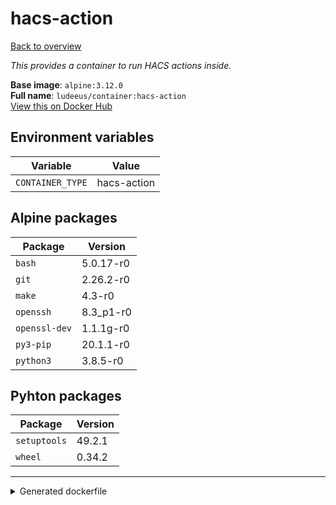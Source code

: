 # hacs-action

[Back to overview](../index.md)

_This provides a container to run HACS actions inside._

**Base image**: `alpine:3.12.0`  
**Full name**: `ludeeus/container:hacs-action`  
[View this on Docker Hub](https://hub.docker.com/r/ludeeus/container/tags?page=1&name=hacs-action)

## Environment variables

Variable | Value 
-- | --
`CONTAINER_TYPE` | hacs-action

## Alpine packages

Package | Version 
-- | --
`bash` | 5.0.17-r0
`git` | 2.26.2-r0
`make` | 4.3-r0
`openssh` | 8.3_p1-r0
`openssl-dev` | 1.1.1g-r0
`py3-pip` | 20.1.1-r0
`python3` | 3.8.5-r0

## Pyhton packages

Package | Version 
-- | --
`setuptools` | 49.2.1
`wheel` | 0.34.2



***
<details>
<summary>Generated dockerfile</summary>

<pre>
FROM alpine:3.12.0

ENV CONTAINER_TYPE=hacs-action



RUN  \ 
    apk add --no-cache  \ 
        bash=5.0.17-r0 \ 
        git=2.26.2-r0 \ 
        make=4.3-r0 \ 
        openssh=8.3_p1-r0 \ 
        openssl-dev=1.1.1g-r0 \ 
        py3-pip=20.1.1-r0 \ 
        python3=3.8.5-r0 \ 
    && apk add --no-cache --virtual .build-deps  \ 
        ffmpeg-dev \ 
        gcc \ 
        libc-dev \ 
        libffi-dev \ 
        python3-dev \ 
    && python3 -m pip install --no-cache-dir -U  \ 
        pip \ 
    && python3 -m pip install --no-cache-dir -U  \ 
        setuptools==49.2.1 \ 
        wheel==0.34.2 \ 
    && ln -s /usr/bin/python3 /usr/bin/python \ 
    && git clone https://github.com/hacs/integration.git /hacs \ 
    && cd /hacs \ 
    && make init \ 
    && rm -rf /var/cache/apk/* \ 
    && apk del --no-cache .build-deps \ 
    && find /usr/local \( -type d -a -name test -o -name tests -o -name '__pycache__' \) -o \( -type f -a -name '*.pyc' -o -name '*.pyo' \) -exec rm -rf '{}' \; \ 
    && rm -fr /tmp/* /var/{cache,log}/*




</pre>

<i>This is a generated version of the context used while building the container, some of the labels will not be correct since they use information in the action that publishes the container</i>
</details>
